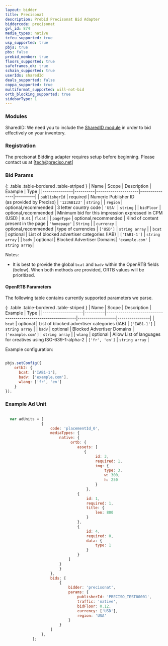 ```yaml
---
layout: bidder
title: Precisonat
description: Prebid Precisonat Bid Adapter
biddercode: precisonat
gvl_id: 874
media_types: native
tcfeu_supported: true
usp_supported: true
pbjs: true
pbs: false
prebid_member: true
floors_supported: true
safeframes_ok: true
schain_supported: true
userIds: sharedId
deals_supported: false
coppa_supported: true
multiformat_supported: will-not-bid
ortb_blocking_supported: true
sidebarType: 1
---
```


### Modules

SharedID: We need you to include the [SharedID module](/dev-docs/modules/userid-submodules/sharedid.html) in order to bid effectively on your inventory.

### Registration

The precisonat Bidding adapter requires setup before beginning. Please contact us at [tech@preciso.net]

### Bid Params

{: .table .table-bordered .table-striped }
| Name          | Scope    | Description         | Example       | Type     |
|---------------|----------|---------------------|---------------|----------|
| `publisherId` | required | Numeric Publisher ID <br>(as provided by Preciso)  | `'123AB123'`    | `string` |
| `region`      | optional,recommended | 3 letter country code     | `'USA'` | `string` |
| `bidFloor`    | optional,recommended | Minimum bid for this impression expressed in CPM (USD)  | `0.01`        | `float`  |
| `pageType`    | optional,recommended | Kind of content present in the page   | `'homepage'`          | `String`     |
| `currency`    | optional,recommended | type of currencies   |  `['USD']`   |  `string array`  |
| `bcat`        | optional | List of blocked advertiser categories (IAB)   | `['IAB1-1']`          | `string array`    |
| `badv`        | optional | Blocked Advertiser Domains| `'example.com'`   | `string array`| 

Notes:

- It is best to provide the global `bcat` and `badv` within the OpenRTB fields (below). When both methods are provided, ORTB values will be prioritized.

#### OpenRTB Parameters
The following table contains currently supported parameters we parse.

{: .table .table-bordered .table-striped }
| Name               | Scope    | Description                                                   | Example           | Type           |
|--------------------|----------|---------------------------------------------------------------|-------------------|----------------|
| `bcat`             | optional | List of blocked advertiser categories (IAB)                   | `['IAB1-1']`      | `string array` |
| `badv`             | optional | Blocked Advertiser Domains                                    | `['example.com']` | `string array` |
| `wlang`            | optional | Allow List of languages for creatives using ISO-639-1-alpha-2 | `['fr', 'en']`    | `string array` |

Example configuration:

```javascript

pbjs.setConfig({
    ortb2: {
      bcat: ['IAB1-1'],
      badv: ['example.com'],
      wlang: ['fr', 'en']
    }
});
```

### Example Ad Unit

``````javascript

  var adUnits = [
                {
                    code: 'placementId_0',
                    mediaTypes: {
                        native: {
                             ortb: {
                                assets: [
                                   {
                                        id: 3,
                                        required: 1,
                                        img: {
                                            type: 3,
                                            w: 300,
                                            h: 250
                                        }
                                    },
                                {
                                    id: 1,
                                    required: 1,
                                    title: {
                                        len: 800
                                    }
                                },
                                {
                                    id: 4,
                                    required: 0,
                                    data: {
                                        type: 1
                                    }
                                }
                            ]
                        } 
                        }
                    },
                    bids: [
                        {
                            bidder: 'precisonat',
                            params: {
                                publisherId: 'PRECISO_TEST00001',
                                traffic: 'native',
                                bidFloor: 0.12,
                                currency: ['USD'],
                                region: 'USA'
                            }
                        }
                    ]
                },
            ]; 
``````
